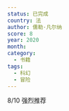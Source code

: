 ```yaml
---
status: 已完成
country: 法
author: 儒勒·凡尔纳
score: 8
year: 2020
month:
category:
  - 书籍
tags:
  - 科幻
  - 冒险
---
```

8/10 强烈推荐
